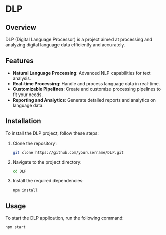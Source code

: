 # DLP

## Overview
DLP (Digital Language Processor) is a project aimed at processing and analyzing digital language data efficiently and accurately.

## Features
- **Natural Language Processing**: Advanced NLP capabilities for text analysis.
- **Real-time Processing**: Handle and process language data in real-time.
- **Customizable Pipelines**: Create and customize processing pipelines to fit your needs.
- **Reporting and Analytics**: Generate detailed reports and analytics on language data.

## Installation
To install the DLP project, follow these steps:

1. Clone the repository:
    ```bash
    git clone https://github.com/yourusername/DLP.git
    ```
2. Navigate to the project directory:
    ```bash
    cd DLP
    ```
3. Install the required dependencies:
    ```bash
    npm install
    ```

## Usage
To start the DLP application, run the following command:
```bash
npm start
